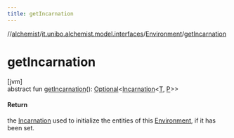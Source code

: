 ```yaml
---
title: getIncarnation
---
```

//[alchemist](../../../index.html)/[it.unibo.alchemist.model.interfaces](../index.html)/[Environment](index.html)/[getIncarnation](get-incarnation.html)



# getIncarnation



[jvm]\
abstract fun [getIncarnation](get-incarnation.html)(): [Optional](https://docs.oracle.com/javase/8/docs/api/java/util/Optional.html)<[Incarnation](../-incarnation/index.html)<[T](../-node/index.html), [P](../-position2-d/index.html)>>



#### Return



the [Incarnation](../-incarnation/index.html) used to initialize the entities of this [Environment](index.html), if it has been set.




